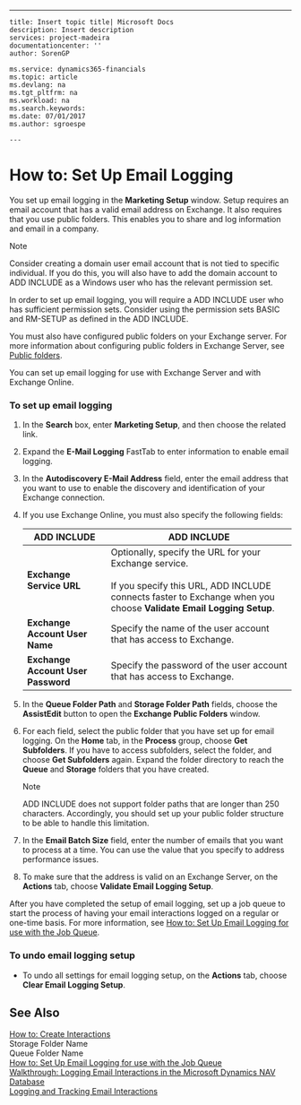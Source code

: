 ---
    title: Insert topic title| Microsoft Docs
    description: Insert description
    services: project-madeira
    documentationcenter: ''
    author: SorenGP

    ms.service: dynamics365-financials
    ms.topic: article
    ms.devlang: na
    ms.tgt_pltfrm: na
    ms.workload: na
    ms.search.keywords:
    ms.date: 07/01/2017
    ms.author: sgroespe

    ---
# How to: Set Up Email Logging
You set up email logging in the **Marketing Setup** window. Setup requires an email account that has a valid email address on Exchange. It also requires that you use public folders. This enables you to share and log information and email in a company.  
  
> [!NOTE]  
>  Consider creating a domain user email account that is not tied to specific individual. If you do this, you will also have to add the domain account to ADD INCLUDE<!--[!INCLUDE[navnow](../../ApplicationDesign/includes/navnow_md.md)]--> as a Windows user who has the relevant permission set.  
  
 In order to set up email logging, you will require a ADD INCLUDE<!--[!INCLUDE[navnow](../../ApplicationDesign/includes/navnow_md.md)]--> user who has sufficient permission sets. Consider using the permission sets BASIC and RM-SETUP as defined in the ADD INCLUDE<!--[!INCLUDE[demolong](../../ApplicationDesign/includes/demolong_md.md)]-->.  
  
 You must also have configured public folders on your Exchange server. For more information about configuring public folders in Exchange Server, see [Public folders](http://go.microsoft.com/fwlink/?LinkId=526140).  
  
 You can set up email logging for use with Exchange Server and with Exchange Online.  
  
### To set up email logging  
  
1.  In the **Search** box, enter **Marketing Setup**, and then choose the related link.  
  
2.  Expand the **E-Mail Logging** FastTab to enter information to enable email logging.  
  
3.  In the **Autodiscovery E-Mail Address** field, enter the email address that you want to use to enable the discovery and identification of your Exchange connection.  
  
4.  If you use Exchange Online, you must also specify the following fields:  
  
    |ADD INCLUDE<!--[!INCLUDE[bp_tablefield](../../ApplicationDesign/includes/bp_tablefield_md.md)]-->|ADD INCLUDE<!--[!INCLUDE[bp_tabledescription](../../ApplicationDesign/includes/bp_tabledescription_md.md)]-->|  
    |---------------------------------|---------------------------------------|  
    |**Exchange Service URL**|Optionally, specify the URL for your Exchange service.<br /><br /> If you specify this URL, ADD INCLUDE<!--[!INCLUDE[navnow](../../ApplicationDesign/includes/navnow_md.md)]--> connects faster to Exchange when you choose **Validate Email Logging Setup**.|  
    |**Exchange Account User Name**|Specify the name of the user account that has access to Exchange.|  
    |**Exchange Account User Password**|Specify the password of the user account that has access to Exchange.|  
  
5.  In the **Queue Folder Path** and **Storage Folder Path** fields, choose the **AssistEdit** button to open the **Exchange Public Folders** window.  
  
6.  For each field, select the public folder that you have set up for email logging. On the **Home** tab, in the **Process** group, choose **Get Subfolders**. If you have to access subfolders, select the folder, and choose **Get Subfolders** again. Expand the folder directory to reach the **Queue** and **Storage** folders that you have created.  
  
    > [!NOTE]  
    >  ADD INCLUDE<!--[!INCLUDE[navnow](../../ApplicationDesign/includes/navnow_md.md)]--> does not support folder paths that are longer than 250 characters. Accordingly, you should set up your public folder structure to be able to handle this limitation.  
  
7.  In the **Email Batch Size** field, enter the number of emails that you want to process at a time. You can use the value that you specify to address performance issues.  
  
8.  To make sure that the address is valid on an Exchange Server, on the **Actions** tab, choose **Validate Email Logging Setup**.  
  
 After you have completed the setup of email logging, set up a job queue to start the process of having your email interactions logged on a regular or one-time basis. For more information, see [How to: Set Up Email Logging for use with the Job Queue](../../BusinessFunctionality/LoggingAndTrackingEmailInteractions/how-to-set-up-email-logging-for-use-with-the-job-queue.md).  
  
### To undo email logging setup  
  
-   To undo all settings for email logging setup, on the **Actions** tab, choose **Clear Email Logging Setup**.  
  
## See Also  
 [How to: Create Interactions](../../Marketing/how-to-create-interactions.md)   
 Storage Folder Name   
 Queue Folder Name   
 [How to: Set Up Email Logging for use with the Job Queue](../../BusinessFunctionality/LoggingAndTrackingEmailInteractions/how-to-set-up-email-logging-for-use-with-the-job-queue.md)   
 [Walkthrough: Logging Email Interactions in the Microsoft Dynamics NAV Database](../../BusinessFunctionality/LoggingAndTrackingEmailInteractions/walkthrough-logging-email-interactions-in-the-microsoft-dynamics-nav-database.md)   
 [Logging and Tracking Email Interactions](../../BusinessFunctionality/LoggingAndTrackingEmailInteractions/logging-and-tracking-email-interactions.md)